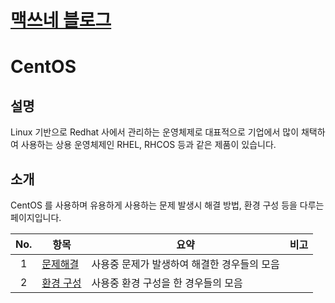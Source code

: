 <style type="text/css">
  @import url("/css/style-header.css");
</style>

# [맥쓰네 블로그](/ "https://max-jayee.github.io")

# CentOS
## 설명
Linux 기반으로 Redhat 사에서 관리하는 운영체제로 대표적으로 기업에서 많이 채택하여 사용하는 상용 운영체제인 RHEL, RHCOS 등과 같은 제품이 있습니다.

## 소개
CentOS 를 사용하며 유용하게 사용하는 문제 발생시 해결 방법, 환경 구성 등을 다루는 페이지입니다.


| No. | 항목 | 요약 | 비고 |
| :---: | --- | --- | --- |
| 1 | [문제해결](./trouble_shooting "https://max-jayee.github.io/operating_systems/centos/trouble_shooting") | 사용중 문제가 발생하여 해결한 경우들의 모음 | |
| 2 | [환경 구성](./configuration "https://max-jayee.github.io/operating_systems/centos/configuration") | 사용중 환경 구성을 한 경우들의 모음 | |
